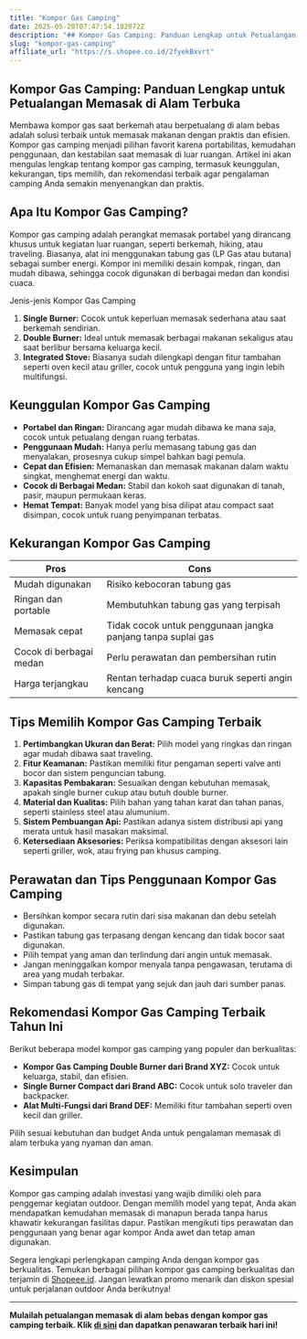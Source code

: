 ```yaml
---
title: "Kompor Gas Camping"
date: 2025-05-20T07:47:54.182072Z
description: "## Kompor Gas Camping: Panduan Lengkap untuk Petualangan Memasak di Alam Terbuka..."
slug: "kompor-gas-camping"
affiliate_url: "https://s.shopee.co.id/2fyekBxvrt"
---
```

## Kompor Gas Camping: Panduan Lengkap untuk Petualangan Memasak di Alam Terbuka

Membawa kompor gas saat berkemah atau berpetualang di alam bebas adalah solusi terbaik untuk memasak makanan dengan praktis dan efisien. Kompor gas camping menjadi pilihan favorit karena portabilitas, kemudahan penggunaan, dan kestabilan saat memasak di luar ruangan. Artikel ini akan mengulas lengkap tentang kompor gas camping, termasuk keunggulan, kekurangan, tips memilih, dan rekomendasi terbaik agar pengalaman camping Anda semakin menyenangkan dan praktis.

## Apa Itu Kompor Gas Camping?

Kompor gas camping adalah perangkat memasak portabel yang dirancang khusus untuk kegiatan luar ruangan, seperti berkemah, hiking, atau traveling. Biasanya, alat ini menggunakan tabung gas (LP Gas atau butana) sebagai sumber energi. Kompor ini memiliki desain kompak, ringan, dan mudah dibawa, sehingga cocok digunakan di berbagai medan dan kondisi cuaca.

Jenis-jenis Kompor Gas Camping

1. **Single Burner:** Cocok untuk keperluan memasak sederhana atau saat berkemah sendirian.
2. **Double Burner:** Ideal untuk memasak berbagai makanan sekaligus atau saat berlibur bersama keluarga kecil.
3. **Integrated Stove:** Biasanya sudah dilengkapi dengan fitur tambahan seperti oven kecil atau griller, cocok untuk pengguna yang ingin lebih multifungsi.

## Keunggulan Kompor Gas Camping

- **Portabel dan Ringan:** Dirancang agar mudah dibawa ke mana saja, cocok untuk petualang dengan ruang terbatas.
- **Penggunaan Mudah:** Hanya perlu memasang tabung gas dan menyalakan, prosesnya cukup simpel bahkan bagi pemula.
- **Cepat dan Efisien:** Memanaskan dan memasak makanan dalam waktu singkat, menghemat energi dan waktu.
- **Cocok di Berbagai Medan:** Stabil dan kokoh saat digunakan di tanah, pasir, maupun permukaan keras.
- **Hemat Tempat:** Banyak model yang bisa dilipat atau compact saat disimpan, cocok untuk ruang penyimpanan terbatas.

## Kekurangan Kompor Gas Camping

| Pros                         | Cons                                |
|------------------------------|-------------------------------------|
| Mudah digunakan             | Risiko kebocoran tabung gas        |
| Ringan dan portable         | Membutuhkan tabung gas yang terpisah |
| Memasak cepat                | Tidak cocok untuk penggunaan jangka panjang tanpa suplai gas |
| Cocok di berbagai medan     | Perlu perawatan dan pembersihan rutin |
| Harga terjangkau             | Rentan terhadap cuaca buruk seperti angin kencang |

## Tips Memilih Kompor Gas Camping Terbaik

1. **Pertimbangkan Ukuran dan Berat:** Pilih model yang ringkas dan ringan agar mudah dibawa saat traveling.
2. **Fitur Keamanan:** Pastikan memiliki fitur pengaman seperti valve anti bocor dan sistem penguncian tabung.
3. **Kapasitas Pembakaran:** Sesuaikan dengan kebutuhan memasak, apakah single burner cukup atau butuh double burner.
4. **Material dan Kualitas:** Pilih bahan yang tahan karat dan tahan panas, seperti stainless steel atau alumunium.
5. **Sistem Pembuangan Api:** Pastikan adanya sistem distribusi api yang merata untuk hasil masakan maksimal.
6. **Ketersediaan Aksesories:** Periksa kompatibilitas dengan aksesori lain seperti griller, wok, atau frying pan khusus camping.

## Perawatan dan Tips Penggunaan Kompor Gas Camping

- Bersihkan kompor secara rutin dari sisa makanan dan debu setelah digunakan.
- Pastikan tabung gas terpasang dengan kencang dan tidak bocor saat digunakan.
- Pilih tempat yang aman dan terlindung dari angin untuk memasak.
- Jangan meninggalkan kompor menyala tanpa pengawasan, terutama di area yang mudah terbakar.
- Simpan tabung gas di tempat yang sejuk dan jauh dari sumber panas.

## Rekomendasi Kompor Gas Camping Terbaik Tahun Ini

Berikut beberapa model kompor gas camping yang populer dan berkualitas:

- **Kompor Gas Camping Double Burner dari Brand XYZ:** Cocok untuk keluarga, stabil, dan efisien.
- **Single Burner Compact dari Brand ABC:** Cocok untuk solo traveler dan backpacker.
- **Alat Multi-Fungsi dari Brand DEF:** Memiliki fitur tambahan seperti oven kecil dan griller.

Pilih sesuai kebutuhan dan budget Anda untuk pengalaman memasak di alam terbuka yang nyaman dan aman.

## Kesimpulan

Kompor gas camping adalah investasi yang wajib dimiliki oleh para penggemar kegiatan outdoor. Dengan memilih model yang tepat, Anda akan mendapatkan kemudahan memasak di manapun berada tanpa harus khawatir kekurangan fasilitas dapur. Pastikan mengikuti tips perawatan dan penggunaan yang benar agar kompor Anda awet dan tetap aman digunakan.

Segera lengkapi perlengkapan camping Anda dengan kompor gas berkualitas. Temukan berbagai pilihan kompor gas camping berkualitas dan terjamin di [Shopeee.id](https://s.shopee.co.id/2fyekBxvrt). Jangan lewatkan promo menarik dan diskon spesial untuk perjalanan outdoor Anda berikutnya!

---

**Mulailah petualangan memasak di alam bebas dengan kompor gas camping terbaik. Klik [di sini](https://s.shopee.co.id/2fyekBxvrt) dan dapatkan penawaran terbaik hari ini!**